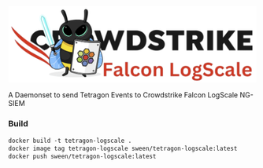 ![Tetragon CRWD Logscale](assets/tetragon-crwd-logscale.png)

A Daemonset to send Tetragon Events to Crowdstrike Falcon LogScale NG-SIEM



### Build
```
docker build -t tetragon-logscale .
docker image tag tetragon-logscale sween/tetragon-logscale:latest
docker push sween/tetragon-logscale:latest
```
